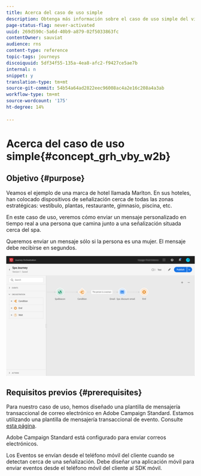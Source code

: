 ```yaml
---
title: Acerca del caso de uso simple
description: Obtenga más información sobre el caso de uso simple del viaje
page-status-flag: never-activated
uuid: 269d590c-5a6d-40b9-a879-02f5033863fc
contentOwner: sauviat
audience: rns
content-type: reference
topic-tags: journeys
discoiquuid: 5df34f55-135a-4ea8-afc2-f9427ce5ae7b
internal: n
snippet: y
translation-type: tm+mt
source-git-commit: 54b54a64ad2822eec96008ac4a2e16c208a4a3ab
workflow-type: tm+mt
source-wordcount: '175'
ht-degree: 14%

---
```



# Acerca del caso de uso simple{#concept_grh_vby_w2b}

## Objetivo {#purpose}

Veamos el ejemplo de una marca de hotel llamada Marlton. En sus hoteles, han colocado dispositivos de señalización cerca de todas las zonas estratégicas: vestíbulo, plantas, restaurante, gimnasio, piscina, etc.

En este caso de uso, veremos cómo enviar un mensaje personalizado en tiempo real a una persona que camina junto a una señalización situada cerca del spa.

Queremos enviar un mensaje sólo si la persona es una mujer. El mensaje debe recibirse en segundos.

![](../assets/journeyuc1_16.png)

## Requisitos previos {#prerequisites}

Para nuestro caso de uso, hemos diseñado una plantilla de mensajería transaccional de correo electrónico en Adobe Campaign Standard. Estamos utilizando una plantilla de mensajería transaccional de evento. Consulte [esta página](https://docs.adobe.com/content/help/es-ES/campaign-standard/using/communication-channels/transactional-messaging/about-transactional-messaging.translate.html).

Adobe Campaign Standard está configurado para enviar correos electrónicos.

Los Eventos se envían desde el teléfono móvil del cliente cuando se detectan cerca de una señalización. Debe diseñar una aplicación móvil para enviar eventos desde el teléfono móvil del cliente al SDK móvil.